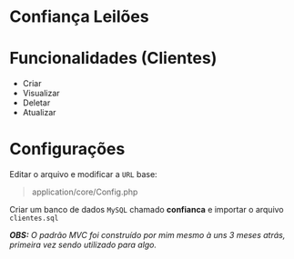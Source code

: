 # Confiança Leilões


# Funcionalidades (Clientes)
- Criar
- Visualizar
- Deletar
- Atualizar

# Configurações
Editar o arquivo e modificar a `URL` base:
> application/core/Config.php

Criar um banco de dados `MySQL` chamado **confianca** e importar o arquivo `clientes.sql`


***OBS:** O padrão MVC foi construído por mim mesmo à uns 3 meses atrás, primeira vez sendo utilizado para algo.*